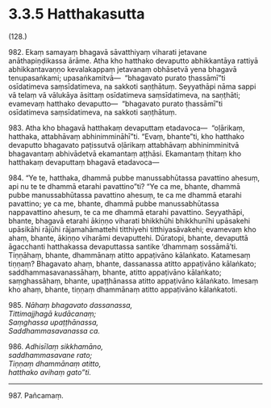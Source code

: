 # 3.3.5 Hatthakasutta

(128.)

982\. Ekaṃ samayaṃ bhagavā sāvatthiyaṃ viharati jetavane anāthapiṇḍikassa ārāme. Atha kho hatthako devaputto abhikkantāya rattiyā abhikkantavaṇṇo kevalakappaṃ jetavanaṃ obhāsetvā yena bhagavā tenupasaṅkami; upasaṅkamitvā—  “bhagavato purato ṭhassāmī”ti osīdatimeva saṃsīdatimeva, na sakkoti saṇṭhātuṃ. Seyyathāpi nāma sappi vā telaṃ vā vālukāya āsittaṃ osīdatimeva saṃsīdatimeva, na saṇṭhāti; evamevaṃ hatthako devaputto—  “bhagavato purato ṭhassāmī”ti osīdatimeva saṃsīdatimeva, na sakkoti saṇṭhātuṃ.

983\. Atha kho bhagavā hatthakaṃ devaputtaṃ etadavoca—  “oḷārikaṃ, hatthaka, attabhāvaṃ abhinimmināhī”ti. “Evaṃ, bhante”ti, kho hatthako devaputto bhagavato paṭissutvā oḷārikaṃ attabhāvaṃ abhinimminitvā bhagavantaṃ abhivādetvā ekamantaṃ aṭṭhāsi. Ekamantaṃ ṭhitaṃ kho hatthakaṃ devaputtaṃ bhagavā etadavoca—

984\. “Ye te, hatthaka, dhammā pubbe manussabhūtassa pavattino ahesuṃ, api nu te te dhammā etarahi pavattino”ti? “Ye ca me, bhante, dhammā pubbe manussabhūtassa pavattino ahesuṃ, te ca me dhammā etarahi pavattino; ye ca me, bhante, dhammā pubbe manussabhūtassa nappavattino ahesuṃ, te ca me dhammā etarahi pavattino. Seyyathāpi, bhante, bhagavā etarahi ākiṇṇo viharati bhikkhūhi bhikkhunīhi upāsakehi upāsikāhi rājūhi rājamahāmattehi titthiyehi titthiyasāvakehi; evamevaṃ kho ahaṃ, bhante, ākiṇṇo viharāmi devaputtehi. Dūratopi, bhante, devaputtā āgacchanti hatthakassa devaputtassa santike ‘dhammaṃ sossāmā’ti. Tiṇṇāhaṃ, bhante, dhammānaṃ atitto appaṭivāno kālaṅkato. Katamesaṃ tiṇṇaṃ? Bhagavato ahaṃ, bhante, dassanassa atitto appaṭivāno kālaṅkato; saddhammasavanassāhaṃ, bhante, atitto appaṭivāno kālaṅkato; saṃghassāhaṃ, bhante, upaṭṭhānassa atitto appaṭivāno kālaṅkato. Imesaṃ kho ahaṃ, bhante, tiṇṇaṃ dhammānaṃ atitto appaṭivāno kālaṅkatoti.

985\. _Nāhaṃ bhagavato dassanassa,_  
_Tittimajjhagā kudācanaṃ;_  
_Saṃghassa upaṭṭhānassa,_  
_Saddhammasavanassa ca._  

986\. _Adhisīlaṃ sikkhamāno,_  
_saddhammasavane rato;_  
_Tiṇṇaṃ dhammānaṃ atitto,_  
_hatthako avihaṃ gato”ti._  

---

987\. Pañcamaṃ.
